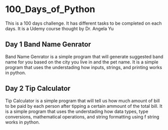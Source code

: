 # 100_Days_of_Python

This is a 100 days challenge. It has different tasks to be completed on each days. It is a Udemy course thought by Dr. Angela Yu

## Day 1 Band Name Genrator

Band Name Genrator is a simple program that will generate suggested band name for you based on the city you live in and the pet name.
It is a simple program that uses the understading how inputs, strings, and printing works in python.

## Day 2 Tip Calculator

Tip Calculator is a simple program that will tell us how much amount of bill to be paid by each person after tipping a certain ammount of the total bill.
It is a simple program that uses the understading how data types, type conversions, mathematical operations, and string formatting using f string works in python.
